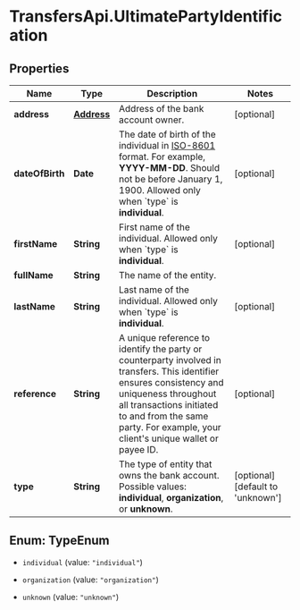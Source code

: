 # TransfersApi.UltimatePartyIdentification

## Properties

Name | Type | Description | Notes
------------ | ------------- | ------------- | -------------
**address** | [**Address**](Address.md) | Address of the bank account owner. | [optional] 
**dateOfBirth** | **Date** | The date of birth of the individual in [ISO-8601](https://www.w3.org/TR/NOTE-datetime) format. For example, **YYYY-MM-DD**. Should not be before January 1, 1900.  Allowed only when &#x60;type&#x60; is **individual**. | [optional] 
**firstName** | **String** | First name of the individual.  Allowed only when &#x60;type&#x60; is **individual**. | [optional] 
**fullName** | **String** | The name of the entity. | 
**lastName** | **String** | Last name of the individual.  Allowed only when &#x60;type&#x60; is **individual**. | [optional] 
**reference** | **String** | A unique reference to identify the party or counterparty involved in transfers. This identifier ensures consistency and uniqueness throughout all transactions initiated to and from the same party. For example, your client&#39;s unique wallet or payee ID. | [optional] 
**type** | **String** | The type of entity that owns the bank account.   Possible values: **individual**, **organization**, or **unknown**. | [optional] [default to &#39;unknown&#39;]



## Enum: TypeEnum


* `individual` (value: `"individual"`)

* `organization` (value: `"organization"`)

* `unknown` (value: `"unknown"`)




